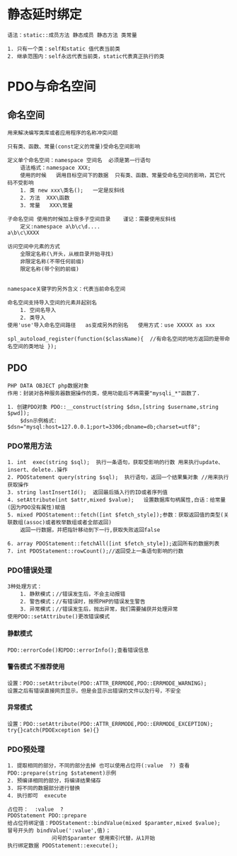 # 静态延时绑定
	语法：static::成员方法 静态成员 静态方法 类常量

	1. 只有一个类：self和static 值代表当前类
	2. 继承范围内：self永远代表当前类，static代表真正执行的类

# PDO与命名空间

## 命名空间
	用来解决编写类库或者应用程序的名称冲突问题
	
	只有类、函数、常量(const定义的常量)受命名空间影响

	定义单个命名空间：namespace 空间名  必须是第一行语句
		语法格式：namespace XXX;   
		使用的时候   调用目标空间下的数据  只有类、函数、常量受命名空间的影响，其它代码不受影响
		1. 类 new xxx\类名();   一定是反斜线
		2. 方法  XXX\函数
		3. 常量   XXX\常量

	子命名空间 使用的时候加上很多子空间目录    谨记：需要使用反斜线
		定义:namespace a\b\c\d....
	a\b\c\XXXX

	访问空间中元素的方式
		全限定名称(\开头，从根目录开始寻找)  
		非限定名称(不带任何前缀)
		限定名称(带个别的前缀)
					

	namespace关键字的另外含义：代表当前命名空间

	命名空间支持导入空间的元素并起别名
		1. 空间名导入
		2. 类导入
	使用'use'导入命名空间路径   as变成另外的别名   使用方式：use XXXXX as xxx 

	spl_autoload_register(function($className){  //有命名空间的地方返回的是带命名空间的类地址 });

## PDO
	PHP DATA OBJECT php数据对象
	作用：封装对各种服务器数据操作的类，使用功能后不再需要"mysqli_*"函数了.

	1. 创建PDO对象 PDO::__construct(string $dsn,[string $username,string $pwd]);
		$dsn示例格式: $dsn="mysql:host=127.0.0.1;port=3306;dbname=db;charset=utf8";

### PDO常用方法
	1. int  exec(string $sql);  执行一条语句，获取受影响的行数 用来执行update、insert、delete..操作
	2. PDOStatement query(string $sql);  执行语句，返回一个结果集对象 //用来执行获取操作
	3. string lastInsertId();  返回最后插入行的ID或者序列值
	4. setAttribute(int $attr,mixed $value);   设置数据库句柄属性,白话：给常量(因为PDO没有属性)赋值
	5. mixed PDOStatement::fetch([int $fetch_style]);参数：获取返回值的类型(关联数组(assoc)或者枚举数组或者全部返回)
		返回一行数据，并把指针移动到下一行,获取失败返回false
	
	6. array PDOStatement::fetchAll([int $fetch_style]);返回所有的数据列表
	7. int PDOStatement::rowCount();//返回受上一条语句影响的行数

### PDO错误处理
	3种处理方式：
		1. 静默模式；//错误发生后，不会主动报错
		2. 警告模式；//有错误时，按照PHP的错误发生警告
		3. 异常模式；//错误发生后，抛出异常，我们需要捕获并处理异常
	使用PDO::setAttribute()更改错误模式

#### 静默模式
	PDO::errorCode()和PDO::errorInfo();查看错误信息
 
#### 警告模式  不推荐使用
	设置：PDO::setAttribute(PDO::ATTR_ERRMODE,PDO::ERRMODE_WARNING);
	设置之后有错误直接网页显示，但是会显示出错误的文件以及行号，不安全

#### 异常模式
	设置：PDO::setAttribute(PDO::ATTR_ERRMODE,PDO::ERRMODE_EXCEPTION);
	try{}catch(PDOException $e){}

### PDO预处理
	1. 提取相同的部分，不同的部分去掉 也可以使用占位符(:value  ?) 查看PDO::prepare(string $statement)示例
	2. 预编译相同的部分，将编译结果储存
	3. 将不同的数据部分进行替换
	4. 执行即可  execute
	
	占位符：  :value  ?
    PDOStatement PDO::prepare
	给占位符绑定值：PDOStatement::bindValue(mixed $paramter,mixed $value);  冒号开头的 bindValue(':value',值)；
				  问号的$paramter 使用索引代替，从1开始
	执行绑定数据 PDOStatement::execute();